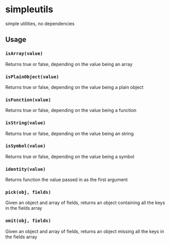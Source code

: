 # simpleutils

simple utilities, no dependencies

## Usage

### `isArray(value)`

Returns true or false, depending on the value being an array

### `isPlainObject(value)`

Returns true or false, depending on the value being a plain object

### `isFunction(value)`

Returns true or false, depending on the value being a function

### `isString(value)`

Returns true or false, depending on the value being an string

### `isSymbol(value)`

Returns true or false, depending on the value being a symbol

### `identity(value)`

Returns function the value passed in as the first argument

### `pick(obj, fields)`

Given an object and array of fields, returns an object containing all the keys in the fields array

### `omit(obj, fields)`

Given an object and array of fields, returns an object missing all the keys in the fields array
